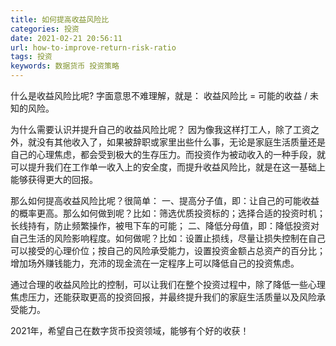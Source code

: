 ```yaml
---
title: 如何提高收益风险比
categories: 投资
date: 2021-02-21 20:56:11
url: how-to-improve-return-risk-ratio
tags: 投资
keywords: 数据货币 投资策略
---
```


什么是收益风险比呢?  字面意思不难理解，就是： 收益风险比 = 可能的收益 / 未知的风险。

为什么需要认识并提升自己的收益风险比呢？ 因为像我这样打工人，除了工资之外，就没有其他收入了，如果被辞职或家里出些什么事，无论是家庭生活质量还是自己的心理焦虑，都会受到极大的生存压力。而投资作为被动收入的一种手段，就可以提升我们在工作单一收入上的安全度，而提升收益风险比，就是在这一基础上能够获得更大的回报。

那么如何提高收益风险比呢？很简单：
一、提高分子值，即：让自己的可能收益的概率更高。那么如何做到呢？比如：筛选优质投资标的；选择合适的投资时机；长线持有，防止频繁操作，被甩下车的可能；
二、降低分母值，即：降低投资对自己生活的风险影响程度。如何做呢？比如：设置止损线，尽量让损失控制在自己可以接受的心理价位；按自己的风险承受能力，设置投资金额占总资产的百分比；增加场外赚钱能力，充沛的现金流在一定程序上可以降低自己的投资焦虑。

通过合理的收益风险比的控制，可以让我们在整个投资过程中，除了降低一些心理焦虑压力，还能获取更高的投资回报，并最终提升我们的家庭生活质量以及风险承受能力。

2021年，希望自己在数字货币投资领域，能够有个好的收获！
